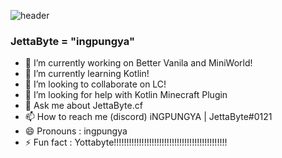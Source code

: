![header](https://capsule-render.vercel.app/api?text=Jetta%Byte!&type=waving)

### JettaByte = "ingpungya"


- 🔭 I’m currently working on Better Vanila and MiniWorld!
- 🌱 I’m currently learning Kotlin!
- 👯 I’m looking to collaborate on LC!
- 🤔 I’m looking for help with Kotlin Minecraft Plugin
- 💬 Ask me about JettaByte.cf
- 📫 How to reach me (discord) iNGPUNGYA | JettaByte#0121 
- 😄 Pronouns : ingpungya
- ⚡ Fun fact : Yottabyte!!!!!!!!!!!!!!!!!!!!!!!!!!!!!!!!!!!!!!!!!!!!!


